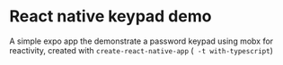 # React native keypad demo
A simple expo app the demonstrate a password keypad using mobx for reactivity, created with `create-react-native-app` (` -t with-typescript`)